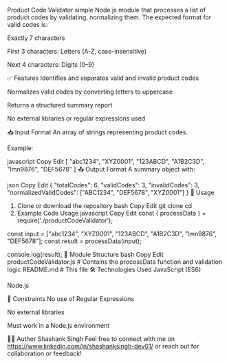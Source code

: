 Product Code Validator
simple Node.js module that processes a list of product codes by validating, normalizing them. The expected format for valid codes is:

Exactly 7 characters

First 3 characters: Letters (A-Z, case-insensitive)

Next 4 characters: Digits (0–9)

✅ Features
Identifies and separates valid and invalid product codes

Normalizes valid codes by converting letters to uppercase

Returns a structured summary report

No external libraries or regular expressions used

📥 Input Format
An array of strings representing product codes.

Example:

javascript
Copy
Edit
[
  "abc1234",
  "XYZ0001",
  "123ABCD",
  "A1B2C3D",
  "lmn9876",
  "DEF5678"
]
📤 Output Format
A summary object with:

json
Copy
Edit
{
  "totalCodes": 6,
  "validCodes": 3,
  "invalidCodes": 3,
  "normalizedValidCodes": ["ABC1234", "DEF5678", "XYZ0001"]
}
🚀 Usage
1. Clone or download the repository
bash
Copy
Edit
git clone <your-repo-url>
cd <your-project-directory>
2. Example Code Usage
javascript
Copy
Edit
const { processData } = require('./productCodeValidator');

const input = ["abc1234", "XYZ0001", "123ABCD", "A1B2C3D", "lmn9876", "DEF5678"];
const result = processData(input);

console.log(result);
📂 Module Structure
bash
Copy
Edit
productCodeValidator.js   # Contains the processData function and validation logic
README.md                 # This file
🛠️ Technologies Used
JavaScript (ES6)

Node.js

📌 Constraints
No use of Regular Expressions

No external libraries

Must work in a Node.js environment

👨‍💻 Author
Shashank Singh
Feel free to connect with me on https://www.linkedin.com/in/shashanksingh-dev01/ or reach out for collaboration or feedback!
